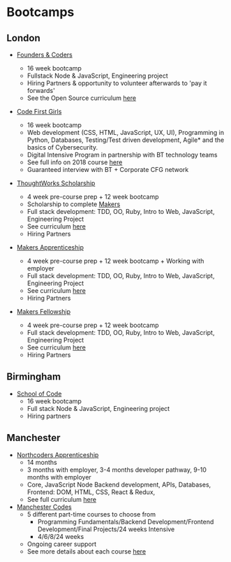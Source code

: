 # Bootcamps

## London

- [Founders & Coders](https://foundersandcoders.com/)

  - 16 week bootcamp
  - Fullstack Node & JavaScript, Engineering project
  - Hiring Partners & opportunity to volunteer afterwards to 'pay it forwards'
  - See the Open Source curriculum [here](https://github.com/foundersandcoders/info/blob/master/curriculum.md)

- [Code First Girls](https://www.codefirstgirls.org.uk/)
  - 16 week bootcamp
  - Web development (CSS, HTML, JavaScript, UX, UI), Programming in Python, Databases, Testing/Test driven development, Agile\* and the basics of Cybersecurity.
  - Digital Intensive Program in partnership with BT technology teams
  - See full info on 2018 course [here](https://www.codefirstgirls.org.uk/bt--cfg-digital-intensive.html)
  - Guaranteed interview with BT + Corporate CFG network
- [ThoughtWorks Scholarship](https://www.thoughtworks.com/insights/blog/ensuring-depth-diversity-part-2)
  - 4 week pre-course prep + 12 week bootcamp
  - Scholarship to complete [Makers](https://makers.tech/)
  - Full stack development: TDD, OO, Ruby, Intro to Web, JavaScript, Engineering Project
  - See curriculum [here](https://makers.tech/curriculum/)
  - Hiring Partners
- [Makers Apprenticeship](https://makers.tech/become/apprentice/)
  - 4 week pre-course prep + 12 week bootcamp + Working with employer
  - Full stack development: TDD, OO, Ruby, Intro to Web, JavaScript, Engineering Project
  - See curriculum [here](https://makers.tech/curriculum/)
  - Hiring Partners
- [Makers Fellowship](https://makers.tech/fellowship/)
  - 4 week pre-course prep + 12 week bootcamp
  - Full stack development: TDD, OO, Ruby, Intro to Web, JavaScript, Engineering Project
  - See curriculum [here](https://makers.tech/curriculum/)
  - Hiring Partners

## Birmingham

- [School of Code](https://www.schoolofcode.co.uk/)
  - 16 week bootcamp
  - Full stack Node & JavaScript, Engineering project
  - Hiring partners

## Manchester

- [Northcoders Apprenticeship](https://northcoders.com)
  - 14 months
  - 3 months with employer, 3-4 months developer pathway, 9-10 months with employer
  - Core, JavaScript Node Backend development, APIs, Databases, Frontend: DOM, HTML, CSS, React & Redux,
  - See full curriculum [here](https://northcoders.com/developer-pathway)
- [Manchester Codes](https://www.manchestercodes.com/)
  - 5 different part-time courses to choose from
    - Programming Fundamentals/Backend Development/Frontend Development/Final Projects/24 weeks Intensive
    - 4/6/8/24 weeks
  - Ongoing career support
  - See more details about each course [here](https://www.manchestercodes.com/study-and-courses/courses)
